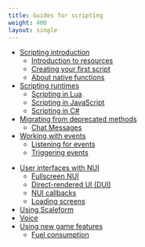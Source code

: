 ```yaml
---
title: Guides for scripting
weight: 400
layout: single
---
```


- [Scripting introduction](/docs/scripting-manual/introduction)
    - [Introduction to resources](/docs/scripting-manual/introduction/introduction-to-resources)
    - [Creating your first script](/docs/scripting-manual/introduction/creating-your-first-script)
    - [About native functions](/docs/scripting-manual/introduction/about-native-functions)
- [Scripting runtimes](/docs/scripting-manual/runtimes)
    - [Scripting in Lua](/docs/scripting-manual/runtimes/lua)
    - [Scripting in JavaScript](/docs/scripting-manual/runtimes/javascript)
    - [Scripting in C#](/docs/scripting-manual/runtimes/csharp)
- [Migrating from deprecated methods](/docs/scripting-manual/migrating-from-deprecated)
  - [Chat Messages](/docs/scripting-manual/migrating-from-deprecated/chat-messages)
- [Working with events](/docs/scripting-manual/working-with-events)
  - [Listening for events](/docs/scripting-manual/working-with-events/listening-for-events)
  - [Triggering events](/docs/scripting-manual/working-with-events/triggering-events)
<!--    - [Using events](/docs/scripting-manual/working-with-events/using-events) -->
<!--    - [Creating new events](/docs/scripting-manual/working-with-event/creating-new-events) -->
<!--    - [Server-client communication](/docs/scripting-manual/working-with-event/server-client-communication) -->
- [User interfaces with NUI](/docs/scripting-manual/nui-development)
  - [Fullscreen NUI](/docs/scripting-manual/nui-development/full-screen-nui)
  - [Direct-rendered UI (DUI)](/docs/scripting-manual/nui-development/dui)
  - [NUI callbacks](/docs/scripting-manual/nui-development/nui-callbacks)
  - [Loading screens](/docs/scripting-manual/nui-development/loading-screens)
- [Using Scaleform](/docs/scripting-manual/using-scaleform)
- [Voice](/docs/scripting-manual/voice)
- [Using new game features](/docs/scripting-manual/using-new-game-features)
  - [Fuel consumption](/docs/scripting-manual/using-new-game-features/fuel-consumption)
